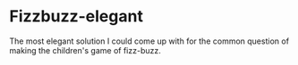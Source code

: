 # Fizzbuzz-elegant
The most elegant solution I could come up with for the common question of making the children's game of fizz-buzz.
